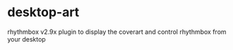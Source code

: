 desktop-art
===========

rhythmbox v2.9x plugin to display the coverart and control rhythmbox from your desktop